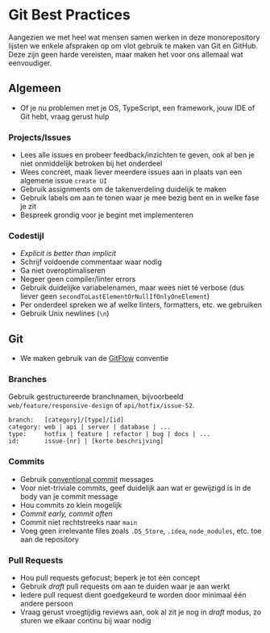 # Git Best Practices

Aangezien we met heel wat mensen samen werken in deze monorepository lijsten we enkele afspraken op om vlot gebruik te maken van Git en GitHub. Deze zijn geen harde vereisten, maar maken het voor ons allemaal wat eenvoudiger.

## Algemeen

- Of je nu problemen met je OS, TypeScript, een framework, jouw IDE of Git hebt, vraag gerust hulp

### Projects/Issues

- Lees alle issues en probeer feedback/inzichten te geven, ook al ben je niet onmiddelijk betroken bij het onderdeel
- Wees concreet, maak liever meerdere issues aan in plaats van een algemene issue `create UI`
- Gebruik assignments om de takenverdeling duidelijk te maken
- Gebruik labels om aan te tonen waar je mee bezig bent en in welke fase je zit
- Bespreek grondig voor je begint met implementeren

### Codestijl

- *Explicit is better than implicit*
- Schrijf voldoende commentaar waar nodig
- Ga niet overoptimaliseren
- Negeer geen compiler/linter errors
- Gebruik duidelijke variabelenamen, maar wees niet té verbose (dus liever geen `secondToLastElementOrNullIfOnlyOneElement`)
- Per onderdeel spreken we af welke linters, formatters, etc. we gebruiken
- Gebruik Unix newlines (`\n`)

## Git

 - We maken gebruik van de [GitFlow](https://www.atlassian.com/git/tutorials/comparing-workflows/gitflow-workflow) conventie

### Branches

Gebruik gestructureerde branchnamen, bijvoorbeeld `web/feature/responsive-design` of `api/hotfix/issue-52`.

```
branch:   [category]/[type]/[id]
category: web | api | server | database | ...
type:     hotfix | feature | refactor | bug | docs | ...
id:       issue-[nr] | [korte beschrijving]
```

### Commits

- Gebruik [conventional commit](https://www.conventionalcommits.org/en/v1.0.0/) messages
- Voor niet-triviale commits, geef duidelijk aan wat er gewijzigd is in de body van je commit message
- Hou commits zo klein mogelijk
- *Commit early, commit often*
- Commit niet rechtstreeks naar `main`
- Voeg geen irrelevante files zoals `.DS_Store`, `.idea`, `node_modules`, etc. toe aan de repository

### Pull Requests

- Hou pull requests gefocust; beperk je tot één concept
- Gebruik *draft* pull requests om aan te duiden waar je aan werkt
- Iedere pull request dient goedgekeurd te worden door minimaal één andere persoon
- Vraag gerust vroegtijdig reviews aan, ook al zit je nog in *draft* modus, zo sturen we elkaar continu bij waar nodig
